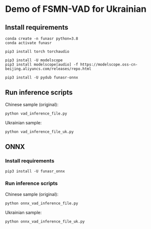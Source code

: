 # Demo of FSMN-VAD for Ukrainian

## Install requirements

```
conda create -n funasr python=3.8
conda activate funasr

pip3 install torch torchaudio

pip3 install -U modelscope
pip3 install modelscope[audio] -f https://modelscope.oss-cn-beijing.aliyuncs.com/releases/repo.html

pip3 install -U pydub funasr-onnx
```

## Run inference scripts

Chinese sample (original):

```
python vad_inference_file.py
```

Ukrainian sample:

```
python vad_inference_file_uk.py
```

## ONNX

### Install requirements

```
pip3 install -U funasr_onnx
```

### Run inference scripts

Chinese sample (original):

```
python onnx_vad_inference_file.py
```

Ukrainian sample:

```
python onnx_vad_inference_file_uk.py
```
